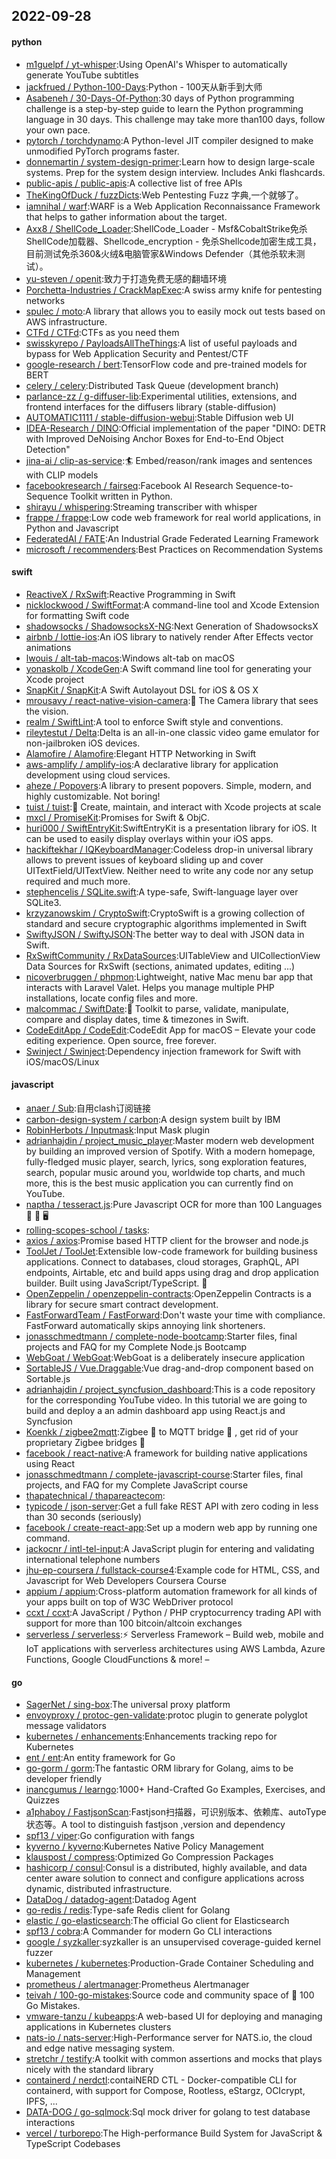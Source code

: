 ## 2022-09-28

#### python
* [m1guelpf / yt-whisper](https://github.com/m1guelpf/yt-whisper):Using OpenAI's Whisper to automatically generate YouTube subtitles
* [jackfrued / Python-100-Days](https://github.com/jackfrued/Python-100-Days):Python - 100天从新手到大师
* [Asabeneh / 30-Days-Of-Python](https://github.com/Asabeneh/30-Days-Of-Python):30 days of Python programming challenge is a step-by-step guide to learn the Python programming language in 30 days. This challenge may take more than100 days, follow your own pace.
* [pytorch / torchdynamo](https://github.com/pytorch/torchdynamo):A Python-level JIT compiler designed to make unmodified PyTorch programs faster.
* [donnemartin / system-design-primer](https://github.com/donnemartin/system-design-primer):Learn how to design large-scale systems. Prep for the system design interview. Includes Anki flashcards.
* [public-apis / public-apis](https://github.com/public-apis/public-apis):A collective list of free APIs
* [TheKingOfDuck / fuzzDicts](https://github.com/TheKingOfDuck/fuzzDicts):Web Pentesting Fuzz 字典,一个就够了。
* [iamnihal / warf](https://github.com/iamnihal/warf):WARF is a Web Application Reconnaissance Framework that helps to gather information about the target.
* [Axx8 / ShellCode_Loader](https://github.com/Axx8/ShellCode_Loader):ShellCode_Loader - Msf&CobaltStrike免杀ShellCode加载器、Shellcode_encryption - 免杀Shellcode加密生成工具，目前测试免杀360&火绒&电脑管家&Windows Defender（其他杀软未测试）。
* [yu-steven / openit](https://github.com/yu-steven/openit):致力于打造免费无感的翻墙环境
* [Porchetta-Industries / CrackMapExec](https://github.com/Porchetta-Industries/CrackMapExec):A swiss army knife for pentesting networks
* [spulec / moto](https://github.com/spulec/moto):A library that allows you to easily mock out tests based on AWS infrastructure.
* [CTFd / CTFd](https://github.com/CTFd/CTFd):CTFs as you need them
* [swisskyrepo / PayloadsAllTheThings](https://github.com/swisskyrepo/PayloadsAllTheThings):A list of useful payloads and bypass for Web Application Security and Pentest/CTF
* [google-research / bert](https://github.com/google-research/bert):TensorFlow code and pre-trained models for BERT
* [celery / celery](https://github.com/celery/celery):Distributed Task Queue (development branch)
* [parlance-zz / g-diffuser-lib](https://github.com/parlance-zz/g-diffuser-lib):Experimental utilities, extensions, and frontend interfaces for the diffusers library (stable-diffusion)
* [AUTOMATIC1111 / stable-diffusion-webui](https://github.com/AUTOMATIC1111/stable-diffusion-webui):Stable Diffusion web UI
* [IDEA-Research / DINO](https://github.com/IDEA-Research/DINO):Official implementation of the paper "DINO: DETR with Improved DeNoising Anchor Boxes for End-to-End Object Detection"
* [jina-ai / clip-as-service](https://github.com/jina-ai/clip-as-service):🏄
Embed/reason/rank images and sentences with CLIP models
* [facebookresearch / fairseq](https://github.com/facebookresearch/fairseq):Facebook AI Research Sequence-to-Sequence Toolkit written in Python.
* [shirayu / whispering](https://github.com/shirayu/whispering):Streaming transcriber with whisper
* [frappe / frappe](https://github.com/frappe/frappe):Low code web framework for real world applications, in Python and Javascript
* [FederatedAI / FATE](https://github.com/FederatedAI/FATE):An Industrial Grade Federated Learning Framework
* [microsoft / recommenders](https://github.com/microsoft/recommenders):Best Practices on Recommendation Systems

#### swift
* [ReactiveX / RxSwift](https://github.com/ReactiveX/RxSwift):Reactive Programming in Swift
* [nicklockwood / SwiftFormat](https://github.com/nicklockwood/SwiftFormat):A command-line tool and Xcode Extension for formatting Swift code
* [shadowsocks / ShadowsocksX-NG](https://github.com/shadowsocks/ShadowsocksX-NG):Next Generation of ShadowsocksX
* [airbnb / lottie-ios](https://github.com/airbnb/lottie-ios):An iOS library to natively render After Effects vector animations
* [lwouis / alt-tab-macos](https://github.com/lwouis/alt-tab-macos):Windows alt-tab on macOS
* [yonaskolb / XcodeGen](https://github.com/yonaskolb/XcodeGen):A Swift command line tool for generating your Xcode project
* [SnapKit / SnapKit](https://github.com/SnapKit/SnapKit):A Swift Autolayout DSL for iOS & OS X
* [mrousavy / react-native-vision-camera](https://github.com/mrousavy/react-native-vision-camera):📸
The Camera library that sees the vision.
* [realm / SwiftLint](https://github.com/realm/SwiftLint):A tool to enforce Swift style and conventions.
* [rileytestut / Delta](https://github.com/rileytestut/Delta):Delta is an all-in-one classic video game emulator for non-jailbroken iOS devices.
* [Alamofire / Alamofire](https://github.com/Alamofire/Alamofire):Elegant HTTP Networking in Swift
* [aws-amplify / amplify-ios](https://github.com/aws-amplify/amplify-ios):A declarative library for application development using cloud services.
* [aheze / Popovers](https://github.com/aheze/Popovers):A library to present popovers. Simple, modern, and highly customizable. Not boring!
* [tuist / tuist](https://github.com/tuist/tuist):🚀
Create, maintain, and interact with Xcode projects at scale
* [mxcl / PromiseKit](https://github.com/mxcl/PromiseKit):Promises for Swift & ObjC.
* [huri000 / SwiftEntryKit](https://github.com/huri000/SwiftEntryKit):SwiftEntryKit is a presentation library for iOS. It can be used to easily display overlays within your iOS apps.
* [hackiftekhar / IQKeyboardManager](https://github.com/hackiftekhar/IQKeyboardManager):Codeless drop-in universal library allows to prevent issues of keyboard sliding up and cover UITextField/UITextView. Neither need to write any code nor any setup required and much more.
* [stephencelis / SQLite.swift](https://github.com/stephencelis/SQLite.swift):A type-safe, Swift-language layer over SQLite3.
* [krzyzanowskim / CryptoSwift](https://github.com/krzyzanowskim/CryptoSwift):CryptoSwift is a growing collection of standard and secure cryptographic algorithms implemented in Swift
* [SwiftyJSON / SwiftyJSON](https://github.com/SwiftyJSON/SwiftyJSON):The better way to deal with JSON data in Swift.
* [RxSwiftCommunity / RxDataSources](https://github.com/RxSwiftCommunity/RxDataSources):UITableView and UICollectionView Data Sources for RxSwift (sections, animated updates, editing ...)
* [nicoverbruggen / phpmon](https://github.com/nicoverbruggen/phpmon):Lightweight, native Mac menu bar app that interacts with Laravel Valet. Helps you manage multiple PHP installations, locate config files and more.
* [malcommac / SwiftDate](https://github.com/malcommac/SwiftDate):🐔
Toolkit to parse, validate, manipulate, compare and display dates, time & timezones in Swift.
* [CodeEditApp / CodeEdit](https://github.com/CodeEditApp/CodeEdit):CodeEdit App for macOS – Elevate your code editing experience. Open source, free forever.
* [Swinject / Swinject](https://github.com/Swinject/Swinject):Dependency injection framework for Swift with iOS/macOS/Linux

#### javascript
* [anaer / Sub](https://github.com/anaer/Sub):自用clash订阅链接
* [carbon-design-system / carbon](https://github.com/carbon-design-system/carbon):A design system built by IBM
* [RobinHerbots / Inputmask](https://github.com/RobinHerbots/Inputmask):Input Mask plugin
* [adrianhajdin / project_music_player](https://github.com/adrianhajdin/project_music_player):Master modern web development by building an improved version of Spotify. With a modern homepage, fully-fledged music player, search, lyrics, song exploration features, search, popular music around you, worldwide top charts, and much more, this is the best music application you can currently find on YouTube.
* [naptha / tesseract.js](https://github.com/naptha/tesseract.js):Pure Javascript OCR for more than 100 Languages
📖
🎉
🖥
* [rolling-scopes-school / tasks](https://github.com/rolling-scopes-school/tasks):
* [axios / axios](https://github.com/axios/axios):Promise based HTTP client for the browser and node.js
* [ToolJet / ToolJet](https://github.com/ToolJet/ToolJet):Extensible low-code framework for building business applications. Connect to databases, cloud storages, GraphQL, API endpoints, Airtable, etc and build apps using drag and drop application builder. Built using JavaScript/TypeScript.
🚀
* [OpenZeppelin / openzeppelin-contracts](https://github.com/OpenZeppelin/openzeppelin-contracts):OpenZeppelin Contracts is a library for secure smart contract development.
* [FastForwardTeam / FastForward](https://github.com/FastForwardTeam/FastForward):Don't waste your time with compliance. FastForward automatically skips annoying link shorteners.
* [jonasschmedtmann / complete-node-bootcamp](https://github.com/jonasschmedtmann/complete-node-bootcamp):Starter files, final projects and FAQ for my Complete Node.js Bootcamp
* [WebGoat / WebGoat](https://github.com/WebGoat/WebGoat):WebGoat is a deliberately insecure application
* [SortableJS / Vue.Draggable](https://github.com/SortableJS/Vue.Draggable):Vue drag-and-drop component based on Sortable.js
* [adrianhajdin / project_syncfusion_dashboard](https://github.com/adrianhajdin/project_syncfusion_dashboard):This is a code repository for the corresponding YouTube video. In this tutorial we are going to build and deploy a an admin dashboard app using React.js and Syncfusion
* [Koenkk / zigbee2mqtt](https://github.com/Koenkk/zigbee2mqtt):Zigbee
🐝
to MQTT bridge
🌉
, get rid of your proprietary Zigbee bridges
🔨
* [facebook / react-native](https://github.com/facebook/react-native):A framework for building native applications using React
* [jonasschmedtmann / complete-javascript-course](https://github.com/jonasschmedtmann/complete-javascript-course):Starter files, final projects, and FAQ for my Complete JavaScript course
* [thapatechnical / thapareactecom](https://github.com/thapatechnical/thapareactecom):
* [typicode / json-server](https://github.com/typicode/json-server):Get a full fake REST API with zero coding in less than 30 seconds (seriously)
* [facebook / create-react-app](https://github.com/facebook/create-react-app):Set up a modern web app by running one command.
* [jackocnr / intl-tel-input](https://github.com/jackocnr/intl-tel-input):A JavaScript plugin for entering and validating international telephone numbers
* [jhu-ep-coursera / fullstack-course4](https://github.com/jhu-ep-coursera/fullstack-course4):Example code for HTML, CSS, and Javascript for Web Developers Coursera Course
* [appium / appium](https://github.com/appium/appium):Cross-platform automation framework for all kinds of your apps built on top of W3C WebDriver protocol
* [ccxt / ccxt](https://github.com/ccxt/ccxt):A JavaScript / Python / PHP cryptocurrency trading API with support for more than 100 bitcoin/altcoin exchanges
* [serverless / serverless](https://github.com/serverless/serverless):⚡
Serverless Framework – Build web, mobile and IoT applications with serverless architectures using AWS Lambda, Azure Functions, Google CloudFunctions & more! –

#### go
* [SagerNet / sing-box](https://github.com/SagerNet/sing-box):The universal proxy platform
* [envoyproxy / protoc-gen-validate](https://github.com/envoyproxy/protoc-gen-validate):protoc plugin to generate polyglot message validators
* [kubernetes / enhancements](https://github.com/kubernetes/enhancements):Enhancements tracking repo for Kubernetes
* [ent / ent](https://github.com/ent/ent):An entity framework for Go
* [go-gorm / gorm](https://github.com/go-gorm/gorm):The fantastic ORM library for Golang, aims to be developer friendly
* [inancgumus / learngo](https://github.com/inancgumus/learngo):1000+ Hand-Crafted Go Examples, Exercises, and Quizzes
* [a1phaboy / FastjsonScan](https://github.com/a1phaboy/FastjsonScan):Fastjson扫描器，可识别版本、依赖库、autoType状态等。A tool to distinguish fastjson ,version and dependency
* [spf13 / viper](https://github.com/spf13/viper):Go configuration with fangs
* [kyverno / kyverno](https://github.com/kyverno/kyverno):Kubernetes Native Policy Management
* [klauspost / compress](https://github.com/klauspost/compress):Optimized Go Compression Packages
* [hashicorp / consul](https://github.com/hashicorp/consul):Consul is a distributed, highly available, and data center aware solution to connect and configure applications across dynamic, distributed infrastructure.
* [DataDog / datadog-agent](https://github.com/DataDog/datadog-agent):Datadog Agent
* [go-redis / redis](https://github.com/go-redis/redis):Type-safe Redis client for Golang
* [elastic / go-elasticsearch](https://github.com/elastic/go-elasticsearch):The official Go client for Elasticsearch
* [spf13 / cobra](https://github.com/spf13/cobra):A Commander for modern Go CLI interactions
* [google / syzkaller](https://github.com/google/syzkaller):syzkaller is an unsupervised coverage-guided kernel fuzzer
* [kubernetes / kubernetes](https://github.com/kubernetes/kubernetes):Production-Grade Container Scheduling and Management
* [prometheus / alertmanager](https://github.com/prometheus/alertmanager):Prometheus Alertmanager
* [teivah / 100-go-mistakes](https://github.com/teivah/100-go-mistakes):Source code and community space of
📖
100 Go Mistakes.
* [vmware-tanzu / kubeapps](https://github.com/vmware-tanzu/kubeapps):A web-based UI for deploying and managing applications in Kubernetes clusters
* [nats-io / nats-server](https://github.com/nats-io/nats-server):High-Performance server for NATS.io, the cloud and edge native messaging system.
* [stretchr / testify](https://github.com/stretchr/testify):A toolkit with common assertions and mocks that plays nicely with the standard library
* [containerd / nerdctl](https://github.com/containerd/nerdctl):contaiNERD CTL - Docker-compatible CLI for containerd, with support for Compose, Rootless, eStargz, OCIcrypt, IPFS, ...
* [DATA-DOG / go-sqlmock](https://github.com/DATA-DOG/go-sqlmock):Sql mock driver for golang to test database interactions
* [vercel / turborepo](https://github.com/vercel/turborepo):The High-performance Build System for JavaScript & TypeScript Codebases
